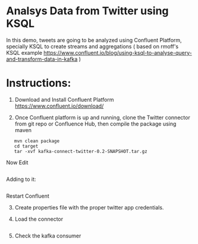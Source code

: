 # Analsys Data from Twitter using KSQL

In this demo, tweets are going to be analyzed using Confluent Platform, specially KSQL to create streams and aggregations ( based on rmoff's KSQL example https://www.confluent.io/blog/using-ksql-to-analyse-query-and-transform-data-in-kafka )

# Instructions:

1. Download and Install Confluent Platform 
https://www.confluent.io/download/

2. Once Confluent platform is up and running, clone the Twitter connector from git repo or Confluence Hub, then compile the package using maven 
```cd kafka-connect-twitter
   mvn clean package
   cd target
   tar -xvf kafka-connect-twitter-0.2-SNAPSHOT.tar.gz
```

 Now Edit  
 ```etc/schema-registry/connect-avro-distributed.properties
 ``` 
 Adding to it:
  ```plugin.path=share/java,/PATH/kafka-connect-twitter/
  ``` 
  Restart Confluent
  
3. Create properties file with the proper twitter app credentials.

4. Load the connector
```confluent load twitter-source -d twitter-source.json
```

5. Check the kafka consumer

```kafka-console-consumer --bootstrap-server localhost:9092 --from-beginning --topic twitter-source | jq
```
  
